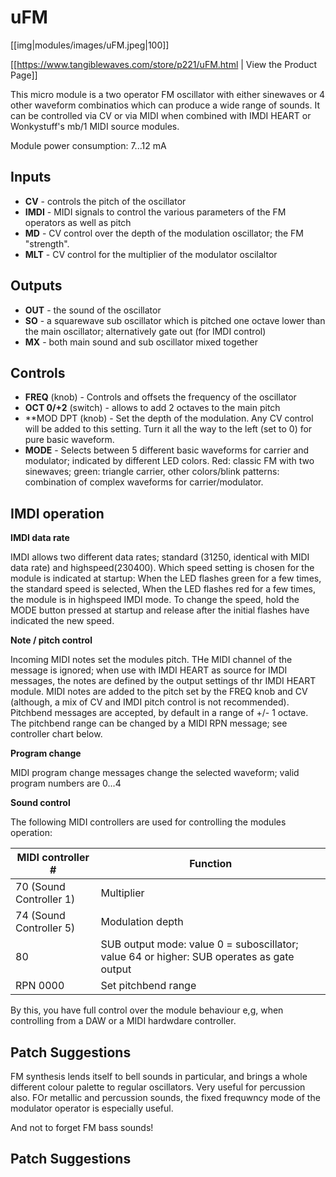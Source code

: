 # uFM

[[img|modules/images/uFM.jpeg|100]]

[[https://www.tangiblewaves.com/store/p221/uFM.html | View the Product Page]]

This micro module is a two operator FM oscillator with either sinewaves or 4 other waveform combinatios which can produce a wide range of sounds. It can be controlled via CV or via MIDI when combined with IMDI HEART or Wonkystuff's mb/1 MIDI source modules.

Module power consumption: 7...12 mA

## Inputs
* **CV** - controls the pitch of the oscillator
* **IMDI** - MIDI signals to control the various parameters of the FM operators as well as pitch
* **MD** - CV control over the depth of the modulation oscillator; the FM "strength".
* **MLT** - CV control for the multiplier of the modulator oscilaltor

## Outputs
* **OUT** - the sound of the oscillator
* **SO** - a squarewave sub oscillator which is pitched one octave lower than the main oscillator; alternatively gate out (for IMDI control)
* **MX** - both main sound and sub oscillator mixed together

## Controls
* **FREQ** (knob) - Controls and offsets the frequency of the oscillator
* **OCT 0/+2** (switch) - allows to add 2 octaves to the main pitch
* **MOD DPT (knob) -  Set the depth of the modulation. Any CV control will be added to this setting. Turn it all the way to the left (set to 0) for pure basic waveform.
* **MODE** - Selects between 5 different basic waveforms for carrier and modulator; indicated by different LED colors. Red: classic FM with two sinewaves; green: triangle carrier, other colors/blink patterns: combination of complex waveforms for carrier/modulator.

## IMDI operation

**IMDI data rate**

IMDI allows two different data rates; standard (31250, identical with MIDI data rate) and highspeed(230400). Which speed setting is chosen for the module is indicated at startup: When the LED flashes green for a few times, the standard speed is selected, When the LED flashes red for a few times, the module is in highspeed IMDI mode. To change the speed, hold the MODE button pressed at startup and release after the initial flashes have indicated the new speed.

**Note / pitch control**

Incoming MIDI notes set the modules pitch. THe MIDI channel of the message is ignored; when use with IMDI HEART as source for IMDI messages, the notes are defined by the output settings of thr IMDI HEART module.
MIDI notes are added to the pitch set by the FREQ knob and CV (although, a mix of CV and IMDI pitch control is not recommended).
Pitchbend messages are accepted, by default in a range of +/- 1 octave. The pitchbend range can be changed by a MIDI RPN message; see controller chart below.

**Program change**

MIDI program change messages change the selected waveform; valid program numbers are 0...4

**Sound control**

The following MIDI controllers are used for controlling the modules operation:

|MIDI controller #|Function|
|--------------|-----------|
|70 (Sound Controller 1) |Multiplier|
|74 (Sound Controller 5) |Modulation depth|
|80 |SUB output mode: value 0 = suboscillator; value 64 or higher: SUB operates as gate output|
|RPN 0000|Set pitchbend range|

By this, you have full control over the module behaviour e,g, when controlling from a DAW or a MIDI hardwdare controller.


## Patch Suggestions

FM synthesis lends itself to bell sounds in particular, and brings a whole different colour palette to regular oscillators. Very useful for percussion also. FOr metallic and percussion sounds, the fixed frequwncy mode of the modulator operator is especially useful.

And not to forget FM bass sounds!

## Patch Suggestions
